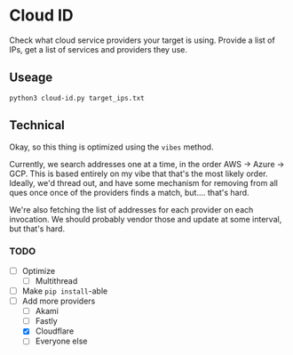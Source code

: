 # Cloud ID

Check what cloud service providers your target is using.
Provide a list of IPs, get a list of services and providers they use.

## Useage
`python3 cloud-id.py target_ips.txt`

## Technical
Okay, so this thing is optimized using the `vibes` method.

Currently, we search addresses one at a time, in the order AWS ->  Azure -> GCP.
This is based entirely on my vibe that that's the most likely order.
Ideally, we'd thread out, and have some mechanism for removing from all ques once 
once of the providers finds a match, but.... that's hard.

We're also fetching the list of addresses for each provider on each invocation.
We should probably vendor those and update at some interval, but that's hard.


### TODO
- [ ] Optimize
    - [ ] Multithread
- [ ] Make `pip install`-able
- [ ] Add more providers
    - [ ] Akami
    - [ ] Fastly
    - [x] Cloudflare
    - [ ] Everyone else